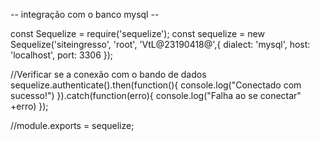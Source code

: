 -- integração com o banco mysql --

const Sequelize = require('sequelize');
const sequelize = new Sequelize('siteingresso', 'root', 'VtL@23190418@',{
    dialect: 'mysql',
    host: 'localhost',
    port: 3306
});

//Verificar se a conexão com o bando de dados 
sequelize.authenticate().then(function(){
    console.log("Conectado com sucesso!")
}).catch(function(erro){
    console.log("Falha ao se conectar" +erro)
});

//module.exports = sequelize;